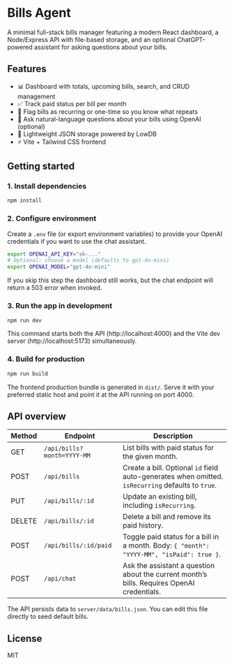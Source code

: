 # Bills Agent

A minimal full-stack bills manager featuring a modern React dashboard, a Node/Express API with file-based storage, and an optional ChatGPT-powered assistant for asking questions about your bills.

## Features

- 📊 Dashboard with totals, upcoming bills, search, and CRUD management
- ✅ Track paid status per bill per month
- 🔁 Flag bills as recurring or one-time so you know what repeats
- 🤖 Ask natural-language questions about your bills using OpenAI (optional)
- 💾 Lightweight JSON storage powered by LowDB
- ⚡️ Vite + Tailwind CSS frontend

## Getting started

### 1. Install dependencies

```bash
npm install
```

### 2. Configure environment

Create a `.env` file (or export environment variables) to provide your OpenAI credentials if you want to use the chat assistant.

```bash
export OPENAI_API_KEY="sk-..."
# Optional: choose a model (defaults to gpt-4o-mini)
export OPENAI_MODEL="gpt-4o-mini"
```

If you skip this step the dashboard still works, but the chat endpoint will return a 503 error when invoked.

### 3. Run the app in development

```bash
npm run dev
```

This command starts both the API (http://localhost:4000) and the Vite dev server (http://localhost:5173) simultaneously.

### 4. Build for production

```bash
npm run build
```

The frontend production bundle is generated in `dist/`. Serve it with your preferred static host and point it at the API running on port 4000.

## API overview

| Method | Endpoint | Description |
| ------ | -------- | ----------- |
| GET    | `/api/bills?month=YYYY-MM` | List bills with paid status for the given month. |
| POST   | `/api/bills` | Create a bill. Optional `id` field auto-generates when omitted. `isRecurring` defaults to `true`. |
| PUT    | `/api/bills/:id` | Update an existing bill, including `isRecurring`. |
| DELETE | `/api/bills/:id` | Delete a bill and remove its paid history. |
| POST   | `/api/bills/:id/paid` | Toggle paid status for a bill in a month. Body: `{ "month": "YYYY-MM", "isPaid": true }`. |
| POST   | `/api/chat` | Ask the assistant a question about the current month’s bills. Requires OpenAI credentials. |

The API persists data to `server/data/bills.json`. You can edit this file directly to seed default bills.

## License

MIT
